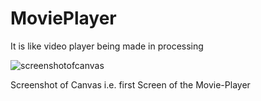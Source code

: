 # MoviePlayer
It is like video player being made in processing

![screenshotofcanvas](https://user-images.githubusercontent.com/29690352/39954110-2cd170c0-55d7-11e8-991e-656738ee26f4.png)

Screenshot of Canvas i.e. first Screen of the Movie-Player
